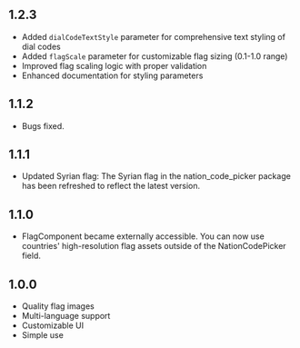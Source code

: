 ## 1.2.3
- Added `dialCodeTextStyle` parameter for comprehensive text styling of dial codes
- Added `flagScale` parameter for customizable flag sizing (0.1-1.0 range)
- Improved flag scaling logic with proper validation
- Enhanced documentation for styling parameters

## 1.1.2
- Bugs fixed.

## 1.1.1
- Updated Syrian flag: The Syrian flag in the nation_code_picker package has been refreshed to reflect the latest version.

## 1.1.0
- FlagComponent became externally accessible. You can now use countries' high-resolution flag assets outside of the NationCodePicker field.

## 1.0.0
- Quality flag images
- Multi-language support
- Customizable UI
- Simple use

